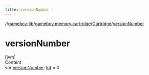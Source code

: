 ```yaml
---
title: versionNumber -
---
```

//[gameboy-lib](../../index.md)/[gameboy.memory.cartridge](../index.md)/[Cartridge](index.md)/[versionNumber](version-number.md)



# versionNumber  
[jvm]  
Content  
var [versionNumber](version-number.md): [Int](https://kotlinlang.org/api/latest/jvm/stdlib/kotlin/-int/index.html) = 0  



